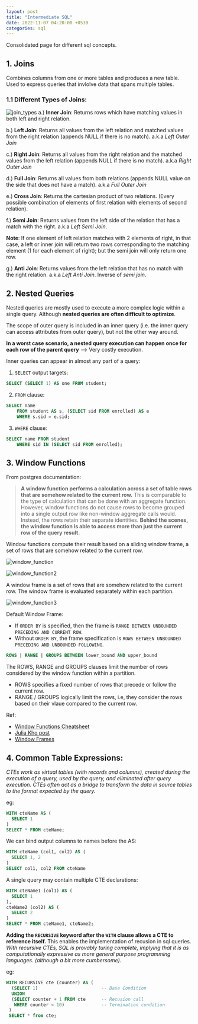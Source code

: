 ```yaml
---
layout: post
title: "Intermediate SQL"
date: 2022-11-07 04:20:00 +0530
categories: sql
---
```


Consolidated page for different sql concepts.

## 1. Joins

Combines columns from one or more tables and produces a new table.
Used to express queries that invlolve data that spans multiple tables.

### 1.1 Different Types of Joins:

![join_types](/assets/images/sql-joins.PNG)
a.) **Inner Join**: Returns rows which have matching values in both left and right relation.
 
b.) **Left Join**: Returns all values from the left relation and matched values from the right relation (appends NULL if there is no match). a.k.a _Left Outer Join_
 
c.) **Right Join**: Returns all values from the right relation and the matched values from the left relation (appends NULL if there is no match). a.k.a _Right Outer Join_
 
d.) **Full Join**: Returns all values from both relations (appends NULL value on the side that does not have a match). a.k.a _Full Outer Join_
 
e.) **Cross Join**: Returns the cartesian product of two relations. (Every possible combination of elements of first relation with elements of second relation).
 
f.) **Semi Join**: Returns values from the left side of the relation that has a match with the right. a.k.a _Left Semi Join_. 
 
**Note**: If one element of left relation matches with 2 elements of right, in that case, a left or inner join will return two rows corresponding to the matching element (1 for each element of right); but the semi join will only return one row.
 
g.) **Anti Join**: Returns values from the left relation that has no match with the right relation. a.k.a _Left Anti Join_. Inverse of _semi join_.


## 2. Nested Queries

Nested queries are mostly used to execute a more complex logic within a single query. Although **nested queries are often difficult to optimize**.

The scope of outer query is included in an inner query (i.e. the inner query can access attributes from outer query), but not the other way around.

**In a worst case scenario, a nested query execution can happen once for each row of the parent query** --> Very costly execution.

Inner queries can appear in almost any part of a query:
1. `SELECT` output targets:
```sql
SELECT (SELECT 1) AS one FROM student;
```

2. `FROM` clause:
```sql
SELECT name
    FROM student AS s, (SELECT sid FROM enrolled) AS e
    WHERE s.sid = e.sid;
```

3. `WHERE` clause:
```sql
SELECT name FROM student
    WHERE sid IN (SELECT sid FROM enrolled);
```

## 3. Window Functions

From postgres documentation:
> **A window function performs a calculation across a set of table rows that are somehow related to the current row.** This is comparable to the type of calculation that can be done with an aggregate function. However, window functions do not cause rows to become grouped into a single output row like non-window aggregate calls would. Instead, the rows retain their separate identities. **Behind the scenes, the window function is able to access more than just the current row of the query result.**

Window functions compute their result based on a sliding window frame, a set of rows that are somehow related to the current row.

![window_function](/assets/images/window_function_1.PNG)

![window_function2](/assets/images/window_function_2.PNG)

A window frame is a set of rows that are somehow related to the current row. The window frame is evaluated separately within each partition.

![window_function3](/assets/images/window_function_3.PNG)

Default Window Frame:
* If `ORDER BY` is specified, then the frame is `RANGE BETWEEN UNBOUNDED PRECEDING AND CURRENT ROW`.
* Without `ORDER BY`, the frame specification is `ROWS BETWEEN UNBOUNDED PRECEDING AND UNBOUNDED FOLLOWING`.

```sql
ROWS | RANGE | GROUPS BETWEEN lower_bound AND upper_bound
```

The ROWS, RANGE and GROUPS clauses limit the number of rows considered by the window function within a partition.
* ROWS specifies a fixed number of rows that precede or follow the current row.
* RANGE / GROUPS logically limit the rows, i.e, they consider the rows based on their vlaue compared to the current row.

Ref: 

- [Window Functions Cheatsheet](https://learnsql.com/blog/sql-window-functions-cheat-sheet/)
- [Julia Kho post](https://towardsdatascience.com/a-guide-to-advanced-sql-window-functions-f63f2642cbf9)
- [Window Frames](https://learnsql.com/blog/difference-between-rows-range-window-functions/)

## 4. Common Table Expressions:

_CTEs work as virtual tables (with records and columns), created during the execution of a query, used by the query, and eliminated after query execution. CTEs often act as a bridge to transform the data in source tables to the format expected by the query._

eg:
```sql
WITH cteName AS (
  SELECT 1
)
SELECT * FROM cteName;
```

We can bind output columns to names before the AS:
```sql
WITH cteName (col1, col2) AS (
  SELECT 1, 2
)
SELECT col1, col2 FROM cteName
```

A single query may contain multiple CTE declarations:
```sql
WITH cteName1 (col1) AS (
  SELECT 1
),
cteName2 (col2) AS (
  SELECT 2
)
SELECT * FROM cteName1, cteName2;
```

**Adding the `RECURSIVE` keyword after the `WITH` clause allows a CTE to reference itself.**
This enables the implementation of recusion in sql queries.
_With recursive CTEs, SQL is provably turing complete, implying that it is as computationally expressive as more general purpose programming languages. (although a bit more cumbersome)._

eg:
```sql
WITH RECURSIVE cte (counter) AS (
  (SELECT 1)                        -- Base Condition
  UNION
  (SELECT counter + 1 FROM cte      -- Recusion call
   WHERE counter < 10)              -- Termination condition
 )
 SELECT * from cte;
```
